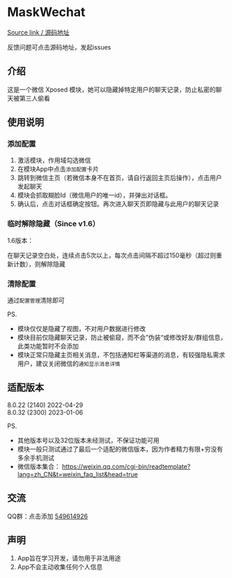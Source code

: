 # MaskWechat

[Source link / 源码地址](https://github.com/Mingyueyixi/MaskWechat)

反馈问题可点击源码地址，发起issues


## 介绍
这是一个微信 Xposed 模块，她可以隐藏掉特定用户的聊天记录，防止私密的聊天被第三人偷看


## 使用说明

### 添加配置

1.  激活模块，作用域勾选微信
2.  在模块App中点击`添加配置`卡片
3.  跳转到微信主页（若微信本身不在首页，请自行返回主页后操作），点击用户发起聊天
4.  模块会抓取糊脸Id（微信用户的唯一id），并弹出对话框。
5.  确认后，点击对话框确定按钮。再次进入聊天页即隐藏与此用户的聊天记录

### 临时解除隐藏（Since v1.6）

1.6版本： 

在聊天记录空白处，连续点击5次以上，每次点击间隔不超过150毫秒（超过则重新计数），则解除隐藏


### 清除配置

通过`配置管理`清除即可


PS.

- 模块仅仅是隐藏了视图，不对用户数据进行修改
- 模块目前仅隐藏聊天记录，防止被偷窥，而不会”伪装“或修改好友/群组信息，此类功能暂时不会添加
- 模块正常只隐藏主页相关消息，不包括通知栏等渠道的消息，有较强隐私需求用户，建议关闭微信的`通知显示消息详情`

## 适配版本

8.0.22 (2140) 2022-04-29    
8.0.32 (2300) 2023-01-06    

PS.
- 其他版本号以及32位版本未经测试，不保证功能可用
- 模块一般只测试通过了最后一个适配的微信版本，因为作者精力有限+穷没有多余手机测试
- 微信版本集合： https://weixin.qq.com/cgi-bin/readtemplate?lang=zh_CN&t=weixin_faq_list&head=true


## 交流

QQ群：点击添加 [549614926](https://qm.qq.com/cgi-bin/qm/qr?k=J884tv29im41_SuTo1Hm_gapAL6gBySJ&authKey=6jUdcjVCpYgDGmLsZmtkCtxJQY+oas0RACQ6vS9E+4xpMRB6858C/OMLhlSKxZRC&noverify=0)


## 声明

1. App旨在学习开发，请勿用于非法用途
2. App不会主动收集任何个人信息  

